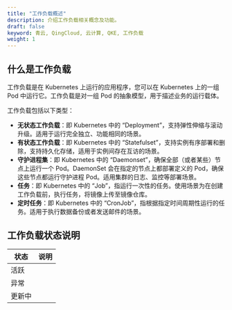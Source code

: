 ```yaml
---
title: "工作负载概述"
description: 介绍工作负载相关概念及功能。
draft: false
keyword: 青云, QingCloud, 云计算, QKE, 工作负载
weight: 1
---
```


## 什么是工作负载

工作负载是在 Kubernetes 上运行的应用程序，您可以在 Kubernetes 上的一组 Pod 中运行它。工作负载是对一组 Pod 的抽象模型，用于描述业务的运行载体。

工作负载包括以下类型：

- **无状态工作负载**：即 Kubernetes 中的 “Deployment”，支持弹性伸缩与滚动升级。适用于运行完全独立、功能相同的场景。
- **有状态工作负载**：即 Kubernetes 中的 “Statefulset”，支持实例有序部署和删除，支持持久化存储，适用于实例间存在互访的场景。
- **守护进程集**：即 Kubernetes 中的 “Daemonset”，确保全部（或者某些）节点上运行一个 Pod。DaemonSet 会在指定的节点上都部署定义的 Pod，确保这些节点都运行守护进程 Pod。适用集群的日志、监控等部署场景。
- **任务**：即 Kubernetes 中的 “Job”，指运行一次性的任务。使用场景为在创建工作负载前，执行任务，将镜像上传至镜像仓库。
- **定时任务**：即 Kubernetes 中的 “CronJob”，指根据指定时间周期性运行的任务。适用于执行数据备份或者发送邮件的场景。

## 工作负载状态说明

| 状态   | 说明 |
| ------ | ---- |
| 活跃   |      |
| 异常   |      |
| 更新中 |      |



